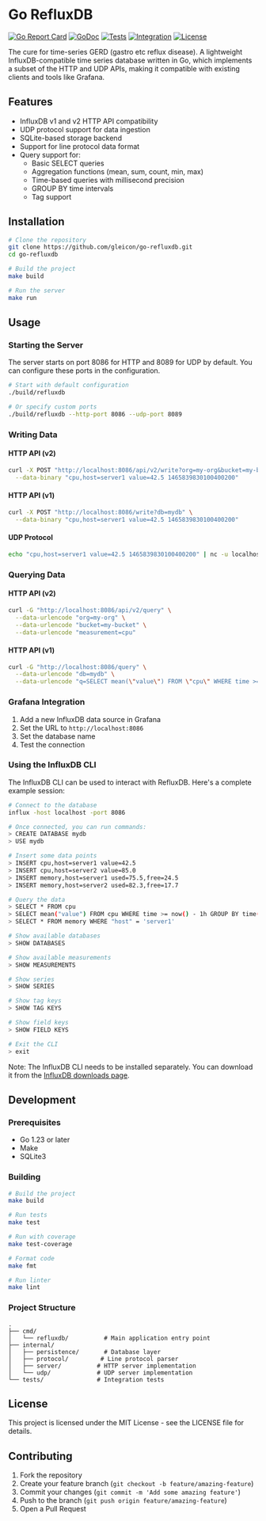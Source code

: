# Go RefluxDB

[![Go Report Card](https://goreportcard.com/badge/github.com/gleicon/go-refluxdb)](https://goreportcard.com/report/github.com/gleicon/go-refluxdb)
[![GoDoc](https://godoc.org/github.com/gleicon/go-refluxdb?status.svg)](https://godoc.org/github.com/gleicon/go-refluxdb)
[![Tests](https://github.com/gleicon/go-refluxdb/actions/workflows/test.yml/badge.svg)](https://github.com/gleicon/go-refluxdb/actions/workflows/test.yml)
[![Integration](https://github.com/gleicon/go-refluxdb/actions/workflows/integration.yml/badge.svg)](https://github.com/gleicon/go-refluxdb/actions/workflows/integration.yml)
[![License](https://img.shields.io/github/license/gleicon/go-refluxdb)](LICENSE)

The cure for time-series GERD (gastro etc reflux disease). A lightweight InfluxDB-compatible time series database written in Go, which implements a subset of the HTTP and UDP APIs, making it compatible with existing clients and tools like Grafana.

## Features

- InfluxDB v1 and v2 HTTP API compatibility
- UDP protocol support for data ingestion
- SQLite-based storage backend
- Support for line protocol data format
- Query support for:
  - Basic SELECT queries
  - Aggregation functions (mean, sum, count, min, max)
  - Time-based queries with millisecond precision
  - GROUP BY time intervals
  - Tag support

## Installation

```bash
# Clone the repository
git clone https://github.com/gleicon/go-refluxdb.git
cd go-refluxdb

# Build the project
make build

# Run the server
make run
```

## Usage

### Starting the Server

The server starts on port 8086 for HTTP and 8089 for UDP by default. You can configure these ports in the configuration.

```bash
# Start with default configuration
./build/refluxdb

# Or specify custom ports
./build/refluxdb --http-port 8086 --udp-port 8089
```

### Writing Data

#### HTTP API (v2)

```bash
curl -X POST "http://localhost:8086/api/v2/write?org=my-org&bucket=my-bucket" \
  --data-binary "cpu,host=server1 value=42.5 1465839830100400200"
```

#### HTTP API (v1)

```bash
curl -X POST "http://localhost:8086/write?db=mydb" \
  --data-binary "cpu,host=server1 value=42.5 1465839830100400200"
```

#### UDP Protocol

```bash
echo "cpu,host=server1 value=42.5 1465839830100400200" | nc -u localhost 8089
```

### Querying Data

#### HTTP API (v2)

```bash
curl -G "http://localhost:8086/api/v2/query" \
  --data-urlencode "org=my-org" \
  --data-urlencode "bucket=my-bucket" \
  --data-urlencode "measurement=cpu"
```

#### HTTP API (v1)

```bash
curl -G "http://localhost:8086/query" \
  --data-urlencode "db=mydb" \
  --data-urlencode "q=SELECT mean(\"value\") FROM \"cpu\" WHERE time >= now() - 1h GROUP BY time(5m) fill(null)"
```

### Grafana Integration

1. Add a new InfluxDB data source in Grafana
2. Set the URL to `http://localhost:8086`
3. Set the database name
4. Test the connection

### Using the InfluxDB CLI

The InfluxDB CLI can be used to interact with RefluxDB. Here's a complete example session:

```bash
# Connect to the database
influx -host localhost -port 8086

# Once connected, you can run commands:
> CREATE DATABASE mydb
> USE mydb

# Insert some data points
> INSERT cpu,host=server1 value=42.5
> INSERT cpu,host=server2 value=85.0
> INSERT memory,host=server1 used=75.5,free=24.5
> INSERT memory,host=server2 used=82.3,free=17.7

# Query the data
> SELECT * FROM cpu
> SELECT mean("value") FROM cpu WHERE time >= now() - 1h GROUP BY time(5m) fill(null)
> SELECT * FROM memory WHERE "host" = 'server1'

# Show available databases
> SHOW DATABASES

# Show available measurements
> SHOW MEASUREMENTS

# Show series
> SHOW SERIES

# Show tag keys
> SHOW TAG KEYS

# Show field keys
> SHOW FIELD KEYS

# Exit the CLI
> exit
```

Note: The InfluxDB CLI needs to be installed separately. You can download it from the [InfluxDB downloads page](https://portal.influxdata.com/downloads/).

## Development

### Prerequisites

- Go 1.23 or later
- Make
- SQLite3

### Building

```bash
# Build the project
make build

# Run tests
make test

# Run with coverage
make test-coverage

# Format code
make fmt

# Run linter
make lint
```

### Project Structure

```
.
├── cmd/
│   └── refluxdb/          # Main application entry point
├── internal/
│   ├── persistence/       # Database layer
│   ├── protocol/         # Line protocol parser
│   ├── server/          # HTTP server implementation
│   └── udp/             # UDP server implementation
└── tests/               # Integration tests
```

## License

This project is licensed under the MIT License - see the LICENSE file for details.

## Contributing

1. Fork the repository
2. Create your feature branch (`git checkout -b feature/amazing-feature`)
3. Commit your changes (`git commit -m 'Add some amazing feature'`)
4. Push to the branch (`git push origin feature/amazing-feature`)
5. Open a Pull Request
